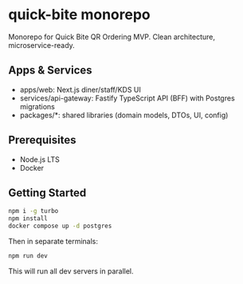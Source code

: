 # quick-bite monorepo

Monorepo for Quick Bite QR Ordering MVP. Clean architecture, microservice-ready.

## Apps & Services

- apps/web: Next.js diner/staff/KDS UI
- services/api-gateway: Fastify TypeScript API (BFF) with Postgres migrations
- packages/\*: shared libraries (domain models, DTOs, UI, config)

## Prerequisites

- Node.js LTS
- Docker

## Getting Started

```bash
npm i -g turbo
npm install
docker compose up -d postgres
```

Then in separate terminals:

```bash
npm run dev
```

This will run all dev servers in parallel.
